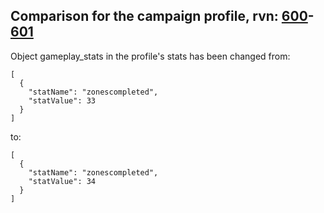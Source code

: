 ## Comparison for the campaign profile, rvn: [600](https://github.com/PRO100KatYT/FortniteProfileRevisions/tree/main/profiles/campaign/600%20campaign.json)-[601](https://github.com/PRO100KatYT/FortniteProfileRevisions/tree/main/profiles/campaign/601%20campaign.json)

Object gameplay_stats in the profile's stats has been changed from:

```
[
  {
    "statName": "zonescompleted",
    "statValue": 33
  }
]
```

to:

```
[
  {
    "statName": "zonescompleted",
    "statValue": 34
  }
]
```

<br><br>
